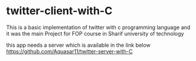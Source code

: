 # twitter-client-with-C

This is a basic implementation of twitter with c programming language and it was the main Project for FOP course in Sharif university of technology

this app needs a server which is available in the link below
https://github.com/Aquasar11/twitter-server-with-C
